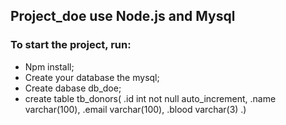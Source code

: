 ## Project_doe use Node.js and Mysql

### To start the project, run:
 * Npm install;
 * Create your database the mysql;
 * Create dabase db_doe;
 * create table tb_donors(
 .id int not null auto_increment,
.name varchar(100),
.email varchar(100),
.blood varchar(3)
.)
